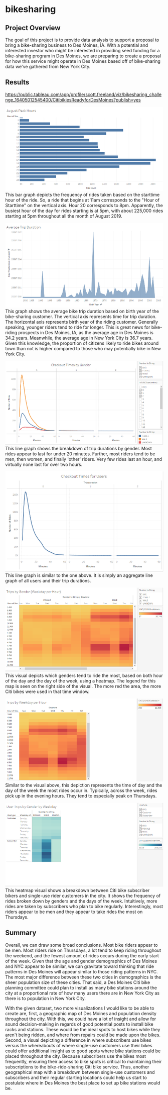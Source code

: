 # bikesharing

## Project Overview
The goal of this project is to provide data analysis to support a proposal to bring a bike-sharing business to Des Moines, IA. With a potential and interested investor who might be interested in providing seed funding for a bike-sharing program in Des Moines, we are preparing to create a proposal for how this service might operate in Des Moines based off of bike-sharing data we've gathered from New York City.

## Results
https://public.tableau.com/app/profile/scott.freeland/viz/bikesharing_challenge_16405012545400/CitibikiesReadyforDesMoines?publish=yes

![August Peak Hours](Resources/August_Peak_Hours.png)
This bar graph depicts the frequency of rides taken based on the starttime hour of the ride. So, a ride that begins at 11am corresponds to the "Hour of Starttime" on the vertical axis. Hour 20 corresponds to 8pm. Apparently, the busiest hour of the day for rides starting is at 5pm, with about 225,000 rides starting at 5pm throughout all the month of August 2019.

![Average Trip Duration](Resources/Average_Trip_Duration.png)
This graph shows the average bike trip duration based on birth year of the bike-sharing customer. The vertical axis represents time for trip duration. The horizontal axis represents birth year of the riding customer. Generally speaking, younger riders tend to ride for longer. This is great news for bike-riding prospects in Des Moines, IA, as the average age in Des Moines is 34.2 years. Meanwhile, the average age in New York City is 36.7 years. Given this knowledge, the proportion of citizens likely to ride bikes around town than not is higher compared to those who may potentially bike in New York City.   

![Checkout Times by Gender](Resources/Checkout_Times_by_Gender.png)
This line graph shows the breakdown of trip durations by gender. Most rides appear to last for under 20 minutes. Further, most riders tend to be men, then women, and finally 'other' riders. Very few rides last an hour, and virtually none last for over two hours.

![Checkout Times for Users](Resources/Checkout_Times_for_Users.png)
This line graph is similar to the one above. It is simply an aggregate line graph of all users and their trip durations.


![Trips by Gender Weekday per Hour](Resources/Trips_by_Gender_Weekday_per_Hour.png)
This visual depicts which genders tend to ride the most, based on both hour of the day and the day of the week, using a heatmap. The legend for this map is seen on the right side of the visual. The more red the area, the more Citi bikes were used in that time window.

![Trips by Weekday per Hour](Resources/Trips_by_Weekday_per_Hour.png)
Similar to the visual above, this depiction represents the time of day and the day of the week the most rides occur in. Typically, across the week, rides pick up in the evening hours. They tend to especially peak on Thursdays.

![User Trips by Gender by Weekday](Resources/User_Trips_by_Gender_by_Weekday.png)
This heatmap visual shows a breakdown between Citi bike subscriber bikers and single-use rider customers in the city. It shows the frequency of rides broken down by genders and the days of the week. Intuitively, more rides are taken by subscribers who plan to bike regularly. Interestingly, most riders appear to be men and they appear to take rides the most on Thursdays.

## Summary
Overall, we can draw some broad conclusions. Most bike riders appear to be men. Most riders ride on Thursdays, a lot tend to keep riding throughout the weekend, and the fewest amount of rides occurs during the early start of the week. Given that the age and gender demographics of Des Moines and NYC appear to be similar, we can gravitate toward thinking that ride patterns in Des Moines will appear similar to those riding patterns in NYC. The most major difference between these two cities in demographics is the sheer population size of these cities. That said, a Des Moines Citi bike planning committee could plan to install as many bike stations around the city at a proportional rate of how many users there are in New York City as there is to population in New York City.

With the given dataset, two more visualizations I would like to be able to create are, first, a geographic map of Des Moines and population density throughout the city. With this, we could have a lot of insight and allow for sound decision-making in regards of good potential posts to install bike racks and stations. These would be the ideal spots to host bikes while they aren't being ridden, and where from repairs could be made upon the bikes. Second, a visual depicting a difference in where subscribers use bikes versus the whereabouts of where single-use customers use their bikes could offer additional insight as to good spots where bike stations could be placed throughout the city. Because subscribers use the bikes most frequently, ensuring their access to bike spots is critical to maintaining their subscriptions to the bike-ride-sharing Citi bike service. Thus, another geographical map with a breakdown between single-use customers and subscribers and their regular starting locations could help us start to postulate where in Des Moines the best place to set up bike stations would be.